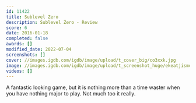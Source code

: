 ```yaml
---
id: 11422
title: Sublevel Zero
description: Sublevel Zero - Review
score: 6
date: 2016-01-18
completed: false
awards: []
modified_date: 2022-07-04
screenshots: []
cover: //images.igdb.com/igdb/image/upload/t_cover_big/co3xxk.jpg
image: //images.igdb.com/igdb/image/upload/t_screenshot_huge/ekeatjismo3dxsqynyyy.jpg
videos: []
---
```

A fantastic looking game, but it is nothing more than a time waster when you have nothing major to play. Not much too it really.